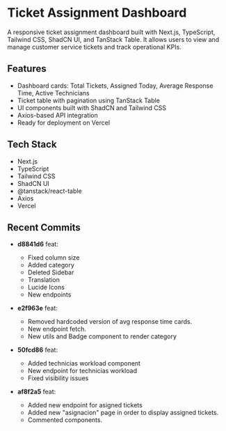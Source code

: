 # Ticket Assignment Dashboard

A responsive ticket assignment dashboard built with Next.js, TypeScript, Tailwind CSS, ShadCN UI, and TanStack Table. It allows users to view and manage customer service tickets and track operational KPIs.

## Features

- Dashboard cards: Total Tickets, Assigned Today, Average Response Time, Active Technicians
- Ticket table with pagination using TanStack Table
- UI components built with ShadCN and Tailwind CSS
- Axios-based API integration
- Ready for deployment on Vercel

## Tech Stack

- Next.js
- TypeScript
- Tailwind CSS
- ShadCN UI
- @tanstack/react-table
- Axios
- Vercel

## Recent Commits

- **d8841d6** feat:
  - Fixed column size
  - Added category
  - Deleted Sidebar
  - Translation
  - Lucide Icons
  - New endpoints
 
- **e2f963e** feat:
  - Removed hardcoded version of avg response time cards.
  - New endpoint fetch.
  - New utils and Badge component to render category
 
- **50fcd86** feat:
  - Added technicias workload component
  - New endpoint for technicias workload
  - Fixed visibility issues
 
- **af8f2a5** feat:
  - Added new endpoint for asigned tickets
  - Added new "asignacion" page in order to display assigned tickets.
  - Commented components.

